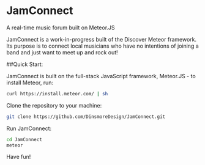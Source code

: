 # JamConnect
A real-time music forum built on Meteor.JS

JamConnect is a work-in-progress built of the Discover Meteor framework. Its purpose is to connect local musicians who have no intentions of joining a band and just want to meet up and rock out!


##Quick Start:

JamConnect is built on the full-stack JavaScript framework, Meteor.JS - to install Meteor, run:

```bash
curl https://install.meteor.com/ | sh
```

Clone the repository to your machine:

```bash
git clone https://github.com/DinsmoreDesign/JamConnect.git
```

Run JamConnect:

```bash
cd JamConnect
meteor
```

Have fun!
